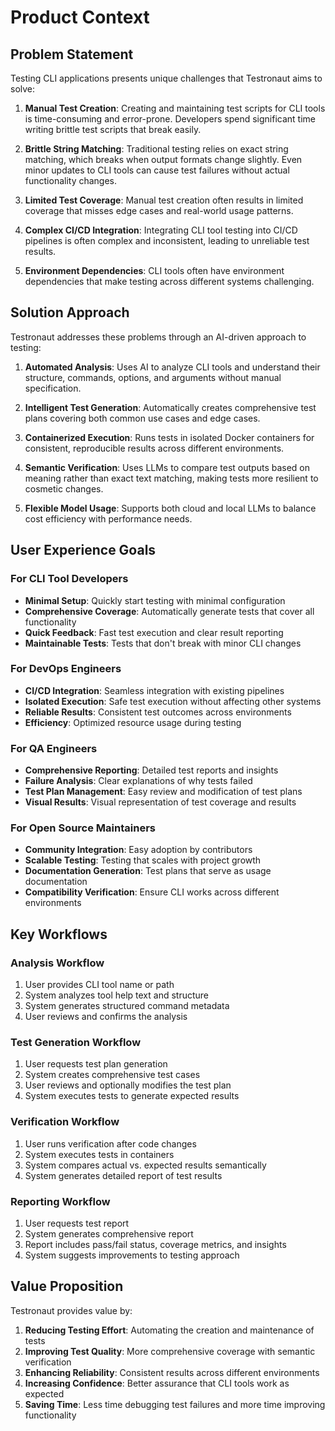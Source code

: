 # Product Context

## Problem Statement
Testing CLI applications presents unique challenges that Testronaut aims to solve:

1. **Manual Test Creation**: Creating and maintaining test scripts for CLI tools is time-consuming and error-prone. Developers spend significant time writing brittle test scripts that break easily.

2. **Brittle String Matching**: Traditional testing relies on exact string matching, which breaks when output formats change slightly. Even minor updates to CLI tools can cause test failures without actual functionality changes.

3. **Limited Test Coverage**: Manual test creation often results in limited coverage that misses edge cases and real-world usage patterns.

4. **Complex CI/CD Integration**: Integrating CLI tool testing into CI/CD pipelines is often complex and inconsistent, leading to unreliable test results.

5. **Environment Dependencies**: CLI tools often have environment dependencies that make testing across different systems challenging.

## Solution Approach
Testronaut addresses these problems through an AI-driven approach to testing:

1. **Automated Analysis**: Uses AI to analyze CLI tools and understand their structure, commands, options, and arguments without manual specification.

2. **Intelligent Test Generation**: Automatically creates comprehensive test plans covering both common use cases and edge cases.

3. **Containerized Execution**: Runs tests in isolated Docker containers for consistent, reproducible results across different environments.

4. **Semantic Verification**: Uses LLMs to compare test outputs based on meaning rather than exact text matching, making tests more resilient to cosmetic changes.

5. **Flexible Model Usage**: Supports both cloud and local LLMs to balance cost efficiency with performance needs.

## User Experience Goals

### For CLI Tool Developers
- **Minimal Setup**: Quickly start testing with minimal configuration
- **Comprehensive Coverage**: Automatically generate tests that cover all functionality
- **Quick Feedback**: Fast test execution and clear result reporting
- **Maintainable Tests**: Tests that don't break with minor CLI changes

### For DevOps Engineers
- **CI/CD Integration**: Seamless integration with existing pipelines
- **Isolated Execution**: Safe test execution without affecting other systems
- **Reliable Results**: Consistent test outcomes across environments
- **Efficiency**: Optimized resource usage during testing

### For QA Engineers
- **Comprehensive Reporting**: Detailed test reports and insights
- **Failure Analysis**: Clear explanations of why tests failed
- **Test Plan Management**: Easy review and modification of test plans
- **Visual Results**: Visual representation of test coverage and results

### For Open Source Maintainers
- **Community Integration**: Easy adoption by contributors
- **Scalable Testing**: Testing that scales with project growth
- **Documentation Generation**: Test plans that serve as usage documentation
- **Compatibility Verification**: Ensure CLI works across different environments

## Key Workflows

### Analysis Workflow
1. User provides CLI tool name or path
2. System analyzes tool help text and structure
3. System generates structured command metadata
4. User reviews and confirms the analysis

### Test Generation Workflow
1. User requests test plan generation
2. System creates comprehensive test cases
3. User reviews and optionally modifies the test plan
4. System executes tests to generate expected results

### Verification Workflow
1. User runs verification after code changes
2. System executes tests in containers
3. System compares actual vs. expected results semantically
4. System generates detailed report of test results

### Reporting Workflow
1. User requests test report
2. System generates comprehensive report
3. Report includes pass/fail status, coverage metrics, and insights
4. System suggests improvements to testing approach

## Value Proposition
Testronaut provides value by:

1. **Reducing Testing Effort**: Automating the creation and maintenance of tests
2. **Improving Test Quality**: More comprehensive coverage with semantic verification
3. **Enhancing Reliability**: Consistent results across different environments
4. **Increasing Confidence**: Better assurance that CLI tools work as expected
5. **Saving Time**: Less time debugging test failures and more time improving functionality